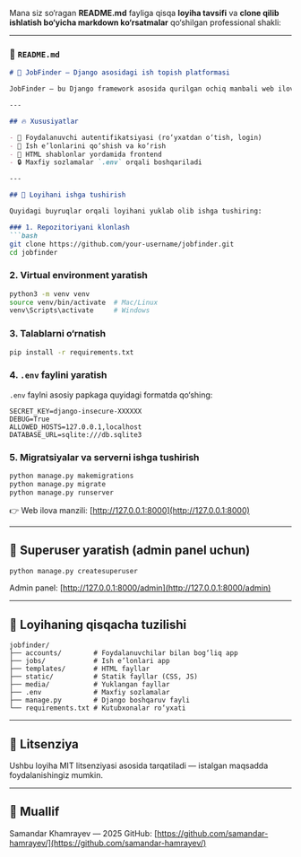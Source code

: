 Mana siz so‘ragan **README.md** fayliga qisqa **loyiha tavsifi** va **clone qilib ishlatish bo‘yicha markdown ko‘rsatmalar** qo‘shilgan professional shakli:

---

### 📄 `README.md`

````markdown
# 🧰 JobFinder – Django asosidagi ish topish platformasi

JobFinder — bu Django framework asosida qurilgan ochiq manbali web ilova bo‘lib, ish beruvchilar va ish izlovchilarni bog‘lashga xizmat qiladi. Foydalanuvchilar profil yaratib, ish e’lonlarini ko‘rishlari va ishga ariza yuborishlari mumkin.

---

## 🔥 Xususiyatlar

- 👤 Foydalanuvchi autentifikatsiyasi (ro‘yxatdan o‘tish, login)
- 💼 Ish e’lonlarini qo‘shish va ko‘rish
- 📄 HTML shablonlar yordamida frontend
- 🔒 Maxfiy sozlamalar `.env` orqali boshqariladi

---

## 🚀 Loyihani ishga tushirish

Quyidagi buyruqlar orqali loyihani yuklab olib ishga tushiring:

### 1. Repozitoriyani klonlash
```bash
git clone https://github.com/your-username/jobfinder.git
cd jobfinder
````

### 2. Virtual environment yaratish

```bash
python3 -m venv venv
source venv/bin/activate  # Mac/Linux
venv\Scripts\activate     # Windows
```

### 3. Talablarni o‘rnatish

```bash
pip install -r requirements.txt
```

### 4. `.env` faylini yaratish

`.env` faylni asosiy papkaga quyidagi formatda qo‘shing:

```
SECRET_KEY=django-insecure-XXXXXX
DEBUG=True
ALLOWED_HOSTS=127.0.0.1,localhost
DATABASE_URL=sqlite:///db.sqlite3
```

### 5. Migratsiyalar va serverni ishga tushirish

```bash
python manage.py makemigrations
python manage.py migrate
python manage.py runserver
```

👉 Web ilova manzili: [http://127.0.0.1:8000](http://127.0.0.1:8000)

---

## 🧪 Superuser yaratish (admin panel uchun)

```bash
python manage.py createsuperuser
```

Admin panel: [http://127.0.0.1:8000/admin](http://127.0.0.1:8000/admin)

---

## 📂 Loyihaning qisqacha tuzilishi

```
jobfinder/
├── accounts/        # Foydalanuvchilar bilan bog‘liq app
├── jobs/            # Ish e’lonlari app
├── templates/       # HTML fayllar
├── static/          # Statik fayllar (CSS, JS)
├── media/           # Yuklangan fayllar
├── .env             # Maxfiy sozlamalar
├── manage.py        # Django boshqaruv fayli
└── requirements.txt # Kutubxonalar ro‘yxati
```

---

## 🤝 Litsenziya

Ushbu loyiha MIT litsenziyasi asosida tarqatiladi — istalgan maqsadda foydalanishingiz mumkin.

---

## 👤 Muallif

Samandar Khamrayev — 2025
GitHub: [https://github.com/samandar-hamrayev/](https://github.com/samandar-hamrayev/)

```


